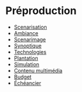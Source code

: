 # Préproduction

 <!-- start-replace-subnav -->  
* [Scenarisation](/20_preproduction/10_scenarisation/)
* [Ambiance](/20_preproduction/20_ambiance/)
* [Scenarimage](/20_preproduction/30_scenarimage/)
* [Synoptique](/20_preproduction/40_synoptique/)
* [Technologies ](/20_preproduction/50_technologies/)
* [Plantation](/20_preproduction/60_plantation/)
* [Simulation](/20_preproduction/70_simulation/)
* [Contenu multimédia](/20_preproduction/80_multimedia/)
* [Budget](/20_preproduction/90_budget/)
* [Échéancier](/20_preproduction/91_echeancier/)
 <!-- end-replace-subnav -->